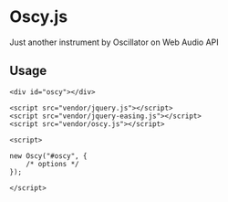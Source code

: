 
# Oscy.js

Just another instrument by Oscillator on Web Audio API


## Usage

	<div id="oscy"></div>

	<script src="vendor/jquery.js"></script>
	<script src="vendor/jquery-easing.js"></script>
	<script src="vendor/oscy.js"></script>

	<script>

	new Oscy("#oscy", {
		/* options */
	});

	</script>

